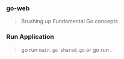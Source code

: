 ### go-web

> Brushing up Fundamental Go concepts

### Run Application

> go run `main.go shared.go` or go run .
